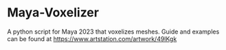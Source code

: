 # Maya-Voxelizer
A python script for Maya 2023 that voxelizes meshes. Guide and examples can be found at https://www.artstation.com/artwork/49lKgk
